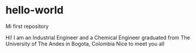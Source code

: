 # hello-world
Mi first repository

Hi! I am an Industrial Engineer and a Chemical Engineer graduated from The University of The Andes in Bogota, Colombia
Nice to meet you all
